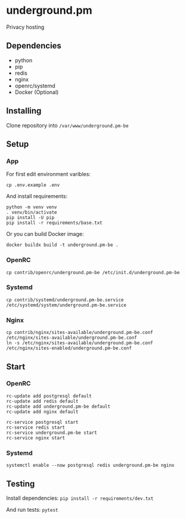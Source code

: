 # underground.pm

Privacy hosting

## Dependencies

* python
* pip
* redis
* nginx
* openrc/systemd
* Docker (Optional)

## Installing

Clone repository into `/var/www/underground.pm-be`

## Setup

### App

For first edit environment varibles:

`cp .env.example .env`

And install requirements:

```
python -m venv venv
. venv/bin/activate
pip install -U pip
pip install -r requirements/base.txt
```

Or you can build Docker image:

`docker buildx build -t underground.pm-be .`

### OpenRC

`cp contrib/openrc/underground.pm-be /etc/init.d/underground.pm-be`

### Systemd

`cp contrib/systemd/underground.pm-be.service /etc/systemd/system/underground.pm-be.service`

### Nginx

```
cp contrib/nginx/sites-available/underground.pm-be.conf /etc/nginx/sites-available/underground.pm-be.conf
ln -s /etc/nginx/sites-available/underground.pm-be.conf /etc/nginx/sites-enabled/underground.pm-be.conf
```

## Start

### OpenRC

```
rc-update add postgresql default
rc-update add redis default
rc-update add underground.pm-be default
rc-update add nginx default

rc-service postgresql start
rc-service redis start
rc-service underground.pm-be start
rc-service nginx start
```

### Systemd

`systemctl enable --now postgresql redis underground.pm-be nginx`

## Testing

Install dependencies:
`pip install -r requirements/dev.txt`

And run tests:
`pytest`
